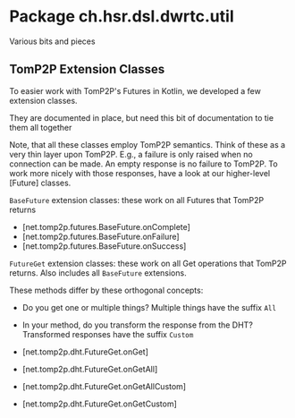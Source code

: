 # Package ch.hsr.dsl.dwrtc.util

Various bits and pieces

## TomP2P Extension Classes

To easier work with TomP2P's Futures in Kotlin, we developed a few extension classes.

They are documented in place, but need this bit of documentation to tie them all together

Note, that all these classes employ TomP2P semantics. Think of these as a very thin layer upon TomP2P. E.g., a failure is only raised when no connection can be made. An empty response is no failure to TomP2P. To work more nicely with those responses, have a look at our higher-level [Future] classes. 

`BaseFuture` extension classes: these work on all Futures that TomP2P returns

* [net.tomp2p.futures.BaseFuture.onComplete]
* [net.tomp2p.futures.BaseFuture.onFailure]
* [net.tomp2p.futures.BaseFuture.onSuccess]

`FutureGet` extension classes: these work on all Get operations that TomP2P returns. Also includes all `BaseFuture` extensions.

These methods differ by these orthogonal concepts:

* Do you get one or multiple things? Multiple things have the suffix `All`
* In your method, do you transform the response from the DHT? Transformed responses have the suffix `Custom`
  

* [net.tomp2p.dht.FutureGet.onGet]
* [net.tomp2p.dht.FutureGet.onGetAll]
* [net.tomp2p.dht.FutureGet.onGetAllCustom]
* [net.tomp2p.dht.FutureGet.onGetCustom]

